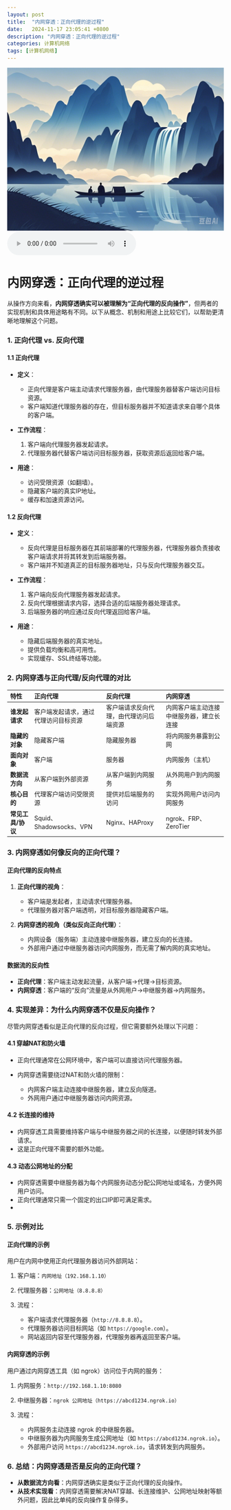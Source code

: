 ```yaml
---
layout: post
title:  "内网穿透：正向代理的逆过程"
date:   2024-11-17 23:05:41 +0800
description: "内网穿透：正向代理的逆过程"
categories: 计算机网络
tags: [计算机网络]
---
```

![描述图片](/asset/img/1.png)
<audio controls autoplay>
  <source src="/asset/mp3/a2.mp3" type="audio/mpeg">
</audio>
#  内网穿透：正向代理的逆过程
从操作方向来看，**内网穿透确实可以被理解为“正向代理的反向操作”**，但两者的实现机制和具体用途略有不同。以下从概念、机制和用途上比较它们，以帮助更清晰地理解这个问题。

### **1. 正向代理 vs. 反向代理**

#### **1.1 正向代理**

*   **定义**：

    *   正向代理是客户端主动请求代理服务器，由代理服务器替客户端访问目标资源。
    *   客户端知道代理服务器的存在，但目标服务器并不知道请求来自哪个具体的客户端。
*   **工作流程**：

    1.  客户端向代理服务器发起请求。
    2.  代理服务器代替客户端访问目标服务器，获取资源后返回给客户端。
*   **用途**：

    *   访问受限资源（如翻墙）。
    *   隐藏客户端的真实IP地址。
    *   缓存和加速资源访问。

#### **1.2 反向代理**

*   **定义**：

    *   反向代理是目标服务器在其前端部署的代理服务器，代理服务器负责接收客户端请求并将其转发到后端服务器。
    *   客户端并不知道真正的目标服务器地址，只与反向代理服务器交互。
*   **工作流程**：

    1.  客户端向反向代理服务器发起请求。
    2.  反向代理根据请求内容，选择合适的后端服务器处理请求。
    3.  后端服务器的响应通过反向代理返回给客户端。
*   **用途**：

    *   隐藏后端服务器的真实地址。
    *   提供负载均衡和高可用性。
    *   实现缓存、SSL终结等功能。

### **2. 内网穿透与正向代理/反向代理的对比**

| **特性**      | **正向代理**              | **反向代理**            | **内网穿透**             |
| :---------- | :-------------------- | :------------------ | :------------------- |
| **谁发起请求**   | 客户端发起请求，通过代理访问目标资源    | 客户端请求反向代理，由代理访问后端资源 | 内网客户端主动连接中继服务器，建立长连接 |
| **隐藏的对象**   | 隐藏客户端                 | 隐藏服务器               | 将内网服务暴露到公网           |
| **面向对象**    | 客户端                   | 服务器                 | 内网服务（主机）             |
| **数据流方向**   | 从客户端到外部资源             | 从客户端到内网服务           | 从外网用户到内网服务           |
| **核心目的**    | 代理客户端访问受限资源           | 提供对后端服务的访问          | 实现外网用户访问内网服务         |
| **常见工具/协议** | Squid、Shadowsocks、VPN | Nginx、HAProxy       | ngrok、FRP、ZeroTier   |

### **3. 内网穿透如何像反向的正向代理？**

#### **正向代理的反向特点**

1.  **正向代理的视角**：

    *   客户端是发起者，主动请求代理服务器。
    *   代理服务器对客户端透明，对目标服务器隐藏客户端。
2.  **内网穿透的视角（类似反向正向代理）**：

    *   内网设备（服务端）主动连接中继服务器，建立反向的长连接。
    *   外部用户通过中继服务器访问内网服务，而无需了解内网的真实地址。

#### **数据流的反向性**

*   **正向代理**：客户端主动发起流量，从客户端→代理→目标资源。
*   **内网穿透**：客户端的“反向”流量是从外网用户→中继服务器→内网服务。

### **4. 实现差异：为什么内网穿透不仅是反向操作？**

尽管内网穿透看似是正向代理的反向过程，但它需要额外处理以下问题：

#### **4.1 穿越NAT和防火墙**

*   正向代理通常在公网环境中，客户端可以直接访问代理服务器。
*   内网穿透需要绕过NAT和防火墙的限制：

    *   内网客户端主动连接中继服务器，建立反向隧道。
    *   外网用户通过中继服务器访问内网资源。

#### **4.2 长连接的维持**

*   内网穿透工具需要维持客户端与中继服务器之间的长连接，以便随时转发外部请求。
*   这是正向代理不需要的额外功能。

#### **4.3 动态公网地址的分配**

*   内网穿透需要中继服务器为每个内网服务动态分配公网地址或域名，方便外网用户访问。
*   正向代理通常只需一个固定的出口IP即可满足需求。
*

### **5. 示例对比**

#### **正向代理的示例**

用户在内网中使用正向代理服务器访问外部网站：

1.  客户端：`内网地址（192.168.1.10）`
2.  代理服务器：`公网地址（8.8.8.8）`
3.  流程：

    *   客户端请求代理服务器（`http://8.8.8.8`）。
    *   代理服务器访问目标网站（如 `https://google.com`）。
    *   网站返回内容至代理服务器，代理服务器再返回至客户端。

#### **内网穿透的示例**

用户通过内网穿透工具（如 ngrok）访问位于内网的服务：

1.  内网服务：`http://192.168.1.10:8080`
2.  中继服务器：`ngrok 公网地址（https://abcd1234.ngrok.io）`
3.  流程：

    *   内网服务主动连接 ngrok 的中继服务器。
    *   中继服务器为内网服务生成公网地址（如 `https://abcd1234.ngrok.io`）。
    *   外部用户访问 `https://abcd1234.ngrok.io`，请求转发到内网服务。

### **6. 总结：内网穿透是否是反向的正向代理？**

*   **从数据流方向看**：内网穿透确实是类似于正向代理的反向操作。
*   **从技术实现看**：内网穿透需要解决NAT穿越、长连接维护、公网地址映射等额外问题，因此比单纯的反向操作复杂得多。

